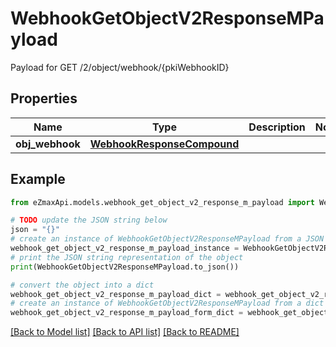 # WebhookGetObjectV2ResponseMPayload

Payload for GET /2/object/webhook/{pkiWebhookID}

## Properties

Name | Type | Description | Notes
------------ | ------------- | ------------- | -------------
**obj_webhook** | [**WebhookResponseCompound**](WebhookResponseCompound.md) |  | 

## Example

```python
from eZmaxApi.models.webhook_get_object_v2_response_m_payload import WebhookGetObjectV2ResponseMPayload

# TODO update the JSON string below
json = "{}"
# create an instance of WebhookGetObjectV2ResponseMPayload from a JSON string
webhook_get_object_v2_response_m_payload_instance = WebhookGetObjectV2ResponseMPayload.from_json(json)
# print the JSON string representation of the object
print(WebhookGetObjectV2ResponseMPayload.to_json())

# convert the object into a dict
webhook_get_object_v2_response_m_payload_dict = webhook_get_object_v2_response_m_payload_instance.to_dict()
# create an instance of WebhookGetObjectV2ResponseMPayload from a dict
webhook_get_object_v2_response_m_payload_form_dict = webhook_get_object_v2_response_m_payload.from_dict(webhook_get_object_v2_response_m_payload_dict)
```
[[Back to Model list]](../README.md#documentation-for-models) [[Back to API list]](../README.md#documentation-for-api-endpoints) [[Back to README]](../README.md)


